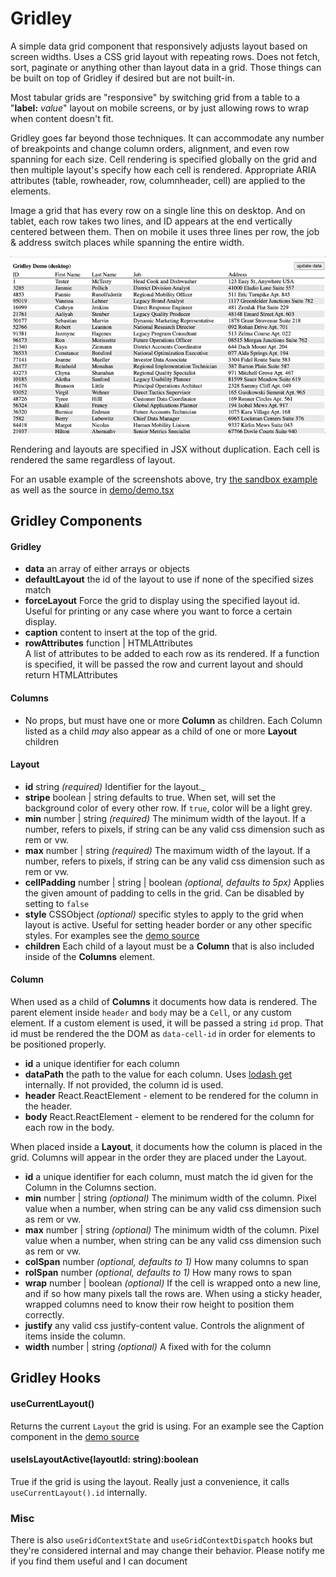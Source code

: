 # Gridley

A simple data grid component that responsively adjusts layout based on screen widths.  Uses a CSS grid layout with repeating rows.  Does not fetch, sort, paginate or anything other than layout data in a grid.  Those things can be built on top of Gridley if desired but are not built-in.

Most tabular grids are "responsive" by switching grid from a table to a "**label:** _value_" layout on mobile screens, or by just allowing rows to wrap when content doesn't fit.

Gridley goes far beyond those techniques.  It can accommodate any number of breakpoints and change column orders, alignment, and even row spanning for each size.  Cell rendering is specified globally on the grid and then multiple layout's specify how each cell is rendered.  Appropriate ARIA attributes (table, rowheader, row, columnheader, cell) are applied to the elements.

Image a grid that has every row on a single line this on desktop.  And on tablet, each row takes two lines, and ID appears at the end vertically centered between them.  Then on mobile it uses three lines per row, the job & address switch places while spanning the entire width.


![screen capture](demo/screencap.gif)


Rendering and layouts are specified in JSX without duplication.  Each cell is rendered the same regardless of layout.


For an usable example of the screenshots above, try [the sandbox example](https://codesandbox.io/s/ihjq23?module=/example.tsx) as well as the source in [demo/demo.tsx](demo/demo.tsx)

## Gridley Components

#### Gridley

 * **data** an array of either arrays or objects
 * **defaultLayout** the id of the layout to use if none of the specified sizes match
 * **forceLayout** Force the grid to display using the specified layout id.  Useful for printing or any case where you want to force a certain display.
 * **caption** content to insert at the top of the grid.
 * **rowAttributes** function | HTMLAttributes<div>  A list of attributes to be added to each row as its rendered.  If a function is specified, it will be passed the row and current layout and should return HTMLAttributes 

#### Columns

 * No props, but must have one or more **Column** as children.  Each Column listed as a child _may_ also appear as a child of one or more **Layout** children

#### Layout
 * **id** string _(required)_  Identifier for the layout._
 * **stripe** boolean | string defaults to true.  When set, will set the background color of every other row.  If `true`, color will be a light grey.
 * **min** number | string _(required)_ The minimum width of the layout. If a number, refers to pixels, if string can be any valid css dimension such as rem or vw.
 * **max** number | string _(required)_ The maximum width of the layout. If a number, refers to pixels, if string can be any valid css dimension such as rem or vw.
 * **cellPadding** number | string | boolean _(optional, defaults to 5px)_ Applies the given amount of padding to cells in the grid.  Can be disabled by setting to `false`
 * **style** CSSObject _(optional)_ specific styles to apply to the grid when layout is active.  Useful for setting header border or any other specific styles.  For examples see the [demo source](demo/demo.tsx)
 * **children**  Each child of a layout must be a **Column** that is also included inside of the **Columns** element.


#### Column

When used as a child of **Columns** it documents how data is rendered.  The parent element inside `header` and `body` may be a `Cell`, or any custom element.  If a custom element is used, it will be passed a string `id` prop.  That id must be rendered the the DOM as `data-cell-id` in order for elements to be positioned properly.

 * **id** a unique identifier for each column
 * **dataPath** the path to the value for each column.  Uses [lodash get](https://lodash.com/docs/4.17.15#get) internally.  If not provided, the column id is used.
 * **header** React.ReactElement - element to be rendered for the column in the header.
 * **body** React.ReactElement - element to be rendered for the column for each row in the body.
 

When placed inside a **Layout**, it documents how the column is placed in the grid.  Columns will appear in the order they are placed under the Layout.

 * **id** a unique identifier for each column, must match the id given for the Column in the Columns section.
 * **min** number | string _(optional)_ The minimum width of the column. Pixel value when a number, when string can be any valid css dimension such as rem or vw.
 * **max** number | string _(optional)_ The minimum width of the column. Pixel value when a number, when string can be any valid css dimension such as rem or vw.
 * **colSpan** number _(optional, defaults to 1)_ How many columns to span
 * **rolSpan** number _(optional, defaults to 1)_ How many rows to span
 * **wrap** number | boolean _(optional)_ If the cell is wrapped onto a new line, and if so how many pixels tall the rows are.  When using a sticky header, wrapped columns need to know their row height to position them correctly.
 * **justify** any valid css justify-content value.  Controls the alignment of items inside the column.
 * **width** number | string _(optional)_ A fixed with for the column


## Gridley Hooks

#### useCurrentLayout()

Returns the current `Layout` the grid is using.  For an example see the Caption component in the [demo source](demo/demo.tsx)

#### useIsLayoutActive(layoutId: string):boolean

True if the grid is using the layout.  Really just a convenience, it calls `useCurrentLayout().id` internally.

### Misc

There is also `useGridContextState` and `useGridContextDispatch` hooks but they're considered internal and may change their behavior.  Please notify me if you find them useful and I can document
